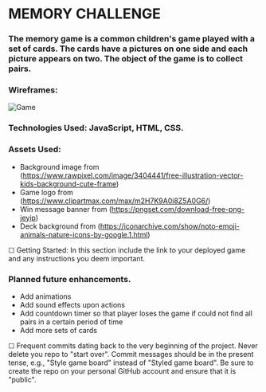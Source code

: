 # MEMORY CHALLENGE

### The memory game is a common children's game played with a set of cards. The cards have a pictures on one side and each picture appears on two. The object of the game is to collect pairs.

### Wireframes:
![Game](https://github.com/harnilin/Memory-Game/blob/master/imgs/Screenshot.png?raw=true)

### Technologies Used: JavaScript, HTML, CSS.

### Assets Used:
* Background image from (https://www.rawpixel.com/image/3404441/free-illustration-vector-kids-background-cute-frame)
* Game logo from (https://www.clipartmax.com/max/m2H7K9A0i8Z5A0G6/)
* Win message banner from (https://pngset.com/download-free-png-jeyip)
* Deck background from (https://iconarchive.com/show/noto-emoji-animals-nature-icons-by-google.1.html)

☐ Getting Started: In this section include the link to your deployed game and any instructions you deem important.

### Planned future enhancements.
* Add animations
* Add sound effects upon actions
* Add countdown timer so that player loses the game if could not find all pairs in a certain period of time
* Add more sets of cards

☐ Frequent commits dating back to the very beginning of the project. Never delete you repo to "start over". Commit messages should be in the present tense, e.g., "Style game board" instead of "Styled game board". Be sure to create the repo on your personal GitHub account and ensure that it is "public".
